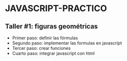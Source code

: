 # JAVASCRIPT-PRACTICO

## Taller #1: figuras geométricas

- Primer paso: definir las fórmulas
- Segundo paso: implementar las formulas en javascript
- Tercer paso: crear funciones
- Cuarto paso: integrar javascript con html